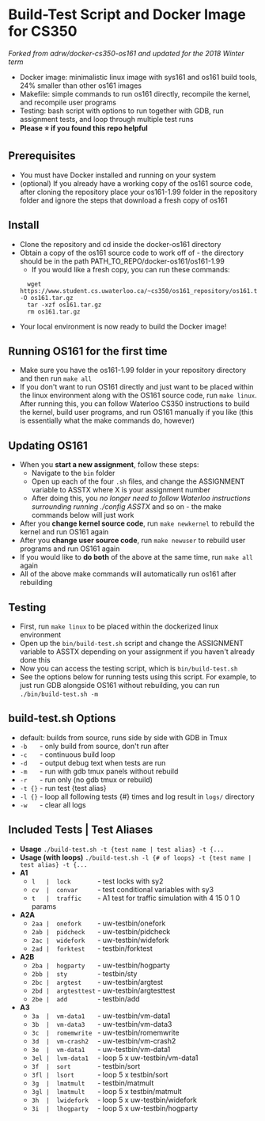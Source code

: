 Build-Test Script and Docker Image for CS350
===
*Forked from adrw/docker-cs350-os161 and updated for the 2018 Winter term*

- Docker image: minimalistic linux image with sys161 and os161 build tools, 24% smaller than other os161 images
- Makefile: simple commands to run os161 directly, recompile the kernel, and recompile user programs
- Testing: bash script with options to run together with GDB, run assignment tests, and loop through multiple test runs
- **Please ⭐ if you found this repo helpful**

Prerequisites
---
- You must have Docker installed and running on your system
- (optional) If you already have a working copy of the os161 source code, after cloning the repository place your os161-1.99 folder in the repository folder and ignore the steps that download a fresh copy of os161

Install
---
- Clone the repository and cd inside the docker-os161 directory
- Obtain a copy of the os161 source code to work off of - the directory should be in the path PATH_TO_REPO/docker-os161/os161-1.99
  - If you would like a fresh copy, you can run these commands:
  ```
    wget https://www.student.cs.uwaterloo.ca/~cs350/os161_repository/os161.tar.gz -O os161.tar.gz
    tar -xzf os161.tar.gz
    rm os161.tar.gz
  ```
- Your local environment is now ready to build the Docker image!

Running OS161 for the first time
---
- Make sure you have the os161-1.99 folder in your repository directory and then run `make all`
- If you don't want to run OS161 directly and just want to be placed within the linux environment along with the OS161 source code, run `make linux`. After running this, you can follow Waterloo CS350 instructions to build the kernel, build user programs, and run OS161 manually if you like (this is essentially what the make commands do, however)

Updating OS161
---
- When you **start a new assignment**, follow these steps:
  - Navigate to the `bin` folder
  - Open up each of the four `.sh` files, and change the ASSIGNMENT variable to ASSTX where X is your assignment number
  - After doing this, you *no longer need to follow Waterloo instructions surrounding running ./config ASSTX* and so on - the make commands below will just work
- After you **change kernel source code**, run `make newkernel` to rebuild the kernel and run OS161 again
- After you **change user source code**, run `make newuser` to rebuild user programs and run OS161 again
- If you would like to **do both** of the above at the same time, run `make all` again
- All of the above make commands will automatically run os161 after rebuilding

Testing
---
- First, run `make linux` to be placed within the dockerized linux environment
- Open up the `bin/build-test.sh` script and change the ASSIGNMENT variable to ASSTX depending on your assignment if you haven't already done this
- Now you can access the testing script, which is `bin/build-test.sh`
- See the options below for running tests using this script. For example, to just run GDB alongside OS161 without rebuilding, you can run `./bin/build-test.sh -m`

build-test.sh Options
---
- default: builds from source, runs side by side with GDB in Tmux
- `-b   ` - only build from source, don't run after
- `-c   ` - continuous build loop
- `-d   ` - output debug text when tests are run
- `-m   ` - run with gdb tmux panels without rebuild
- `-r   ` - run only (no gdb tmux or rebuild)
- `-t {}` - run test {test alias}
- `-l {}` - loop all following tests {#} times and log result in `logs/` directory
- `-w   ` - clear all logs

Included Tests | Test Aliases
---
- **Usage** `./build-test.sh -t {test name | test alias} -t {...`
- **Usage (with loops)** `./build-test.sh -l {# of loops} -t {test name | test alias} -t {...`
- **A1**
  - `l   |  lock       `   - test locks with sy2
  - `cv  |  convar     `  - test conditional variables with sy3
  - `t   |  traffic    `   - A1 test for traffic simulation with 4 15 0 1 0 params
- **A2A**
  - `2aa |  onefork    ` - uw-testbin/onefork
  - `2ab |  pidcheck   ` - uw-testbin/pidcheck
  - `2ac |  widefork   ` - uw-testbin/widefork
  - `2ad |  forktest   ` - testbin/forktest
- **A2B**
  - `2ba |  hogparty   ` - uw-testbin/hogparty
  - `2bb |  sty        ` - testbin/sty
  - `2bc |  argtest    ` - uw-testbin/argtest
  - `2bd |  argtesttest` - uw-testbin/argtesttest
  - `2be |  add        ` - testbin/add
- **A3**
  - `3a  |  vm-data1   `  - uw-testbin/vm-data1
  - `3b  |  vm-data3   `  - uw-testbin/vm-data3
  - `3c  |  romemwrite `  - uw-testbin/romemwrite
  - `3d  |  vm-crash2  `  - uw-testbin/vm-crash2
  - `3e  |  vm-data1   `  - uw-testbin/vm-data1
  - `3el |  lvm-data1  ` - loop 5 x uw-testbin/vm-data1
  - `3f  |  sort       `  - testbin/sort
  - `3fl |  lsort      ` - loop 5 x testbin/sort
  - `3g  |  lmatmult   `  - testbin/matmult
  - `3gl |  lmatmult   ` - loop 5 x testbin/matmult
  - `3h  |  lwidefork  `  - loop 5 x uw-testbin/widefork
  - `3i  |  lhogparty  `  - loop 5 x uw-testbin/hogparty


